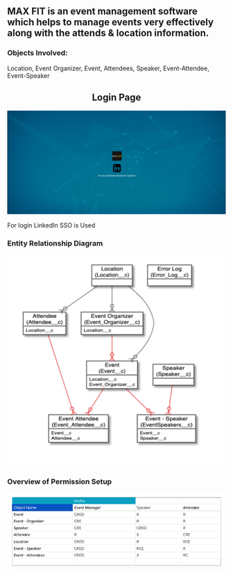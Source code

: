 <h2>MAX FIT is an event management software which helps to manage events very effectively along with the attends & location information.</h2>


<h3>Objects Involved: </h3>
<p>Location, Event Organizer, Event, Attendees, Speaker, Event-Attendee, Event-Speaker</p>


<center><h2> Login Page </h2></center>
<img src="Images/image5.png">
<p> For login LinkedIn SSO is Used</p>



<h3>Entity Relationship Diagram</h3>
<img src="Images/ER.PNG">



<h3> Overview of Permission Setup </h3>
<img src="Images/overview_of_obj_permission_setup.png">






